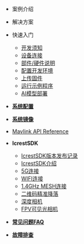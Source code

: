 
* 案例介绍 
* 解决方案
* 快速入门
    * [开发须知](zh-cn/BeforeDevelopment.md)
    * [设备连接](zh-cn/DeviceConnection.md)
    * [部件/硬件说明](zh-cn/HardwareOverview.md)
    * [配置开发环境](zh-cn/DevelopmentEnvironment.md)
    * [上传固件](zh-cn/configuration.md)
    * [运行示例程序](zh-cn/SampleCode.md)
    * [AI模型部署](zh-cn/AiDeploy.md)

* [**系统配置**](zh-cn/SystemConfiguration.md)
* [**系统镜像**](zh-cn/SystemImage.md)
* [Mavlink API Reference](zh-cn/MAVLINK.md)
* **IcrestSDK**
    * [IcrestSDK版本发布记录](zh-cn/IcrestSdkReleaseNote.md)
    * [IcrestSDK介绍](zh-cn/IcrestSdkIntruduction.md)
    * [5G连接](zh-cn/configuration.md)
    * [WIFI连接](zh-cn/configuration.md)
    * [1.4GHz MESH连接](zh-cn/configuration.md)
    * [二维码精准降落](zh-cn/configuration.md)
    * [深度相机](zh-cn/configuration.md)
    * [FPV可见光相机](zh-cn/configuration.md)
* [**常见问题FAQ**](zh-cn/FAQ.md)
 
* [**故障排查**](zh-cn/TroubleShooting.md)